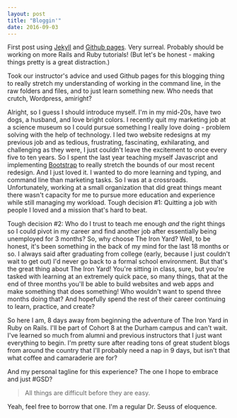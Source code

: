 ```yaml
---
layout: post
title: "Bloggin'"
date: 2016-09-03
---
```


First post using <a class="post_link" href="https://jekyllrb.com/">Jekyll</a> and <a class="post_link" href="https://pages.github.com/">Github pages</a>. Very surreal. Probably should be working on more Rails and Ruby tutorials! (But let's be honest - making things pretty is a great distraction.)

Took our instructor's advice and used Github pages for this blogging thing to really stretch my understanding of working in the command line, in the raw folders and files, and to just learn something new. Who needs that crutch, Wordpress, amiright?

Alright, so I guess I should introduce myself. I'm in my mid-20s, have two dogs, a husband, and love bright colors. I recently quit my marketing job at a science museum so I could pursue something I really love doing - problem solving with the help of technology. I led two website redesigns at my previous job and as tedious, frustrating, fascinating, exhilarating, and challenging as they were, I just couldn't leave the excitement to once every five to ten years. So I spent the last year teaching myself Javascript and implementing <a class="post_link" href="http://getbootstrap.com/">Bootstrap</a> to really stretch the bounds of our most recent redesign. And I just loved it. I wanted to do more learning and typing, and command line than marketing tasks. So I was at a crossroads. Unfortunately, working at a small organization that did great things meant there wasn't capacity for me to pursue more education and experience while still managing my workload. Tough decision #1: Quitting a job with people I loved and a mission that's hard to beat.

Tough decision #2: Who do I trust to teach me enough <em>and</em> the right things so I could pivot in my career and find another job after essentially being unemployed for 3 months? So, why choose The Iron Yard? Well, to be honest, it's been something in the back of my mind for the last 18 months or so. I always said after graduating from college (early, because I just couldn't wait to get out) I'd never go back to a formal school environment. But that's the great thing about The Iron Yard! You're sitting in class, sure, but you're tasked with learning at an extremely quick pace, so many things, that at the end of three months you'll be able to build websites and web apps and make something that does something! Who wouldn't want to spend three months doing that? And hopefully spend the rest of their career continuing to learn, practice, and create?

So here I am, 8 days away from beginning the adventure of The Iron Yard in Ruby on Rails. I'll be part of Cohort 8 at the Durham campus and can't wait. I've learned so much from alumni and previous instructors that I just want everything to begin. I'm pretty sure after reading tons of great student blogs from around the country that I'll probably need a nap in 9 days, but isn't that what coffee and camaraderie are for?

And my personal tagline for this experience? The one I hope to embrace and just #GSD?

<blockquote>All things are difficult before they are easy.</blockquote>

Yeah, feel free to borrow that one. I'm a regular Dr. Seuss of eloquence.
